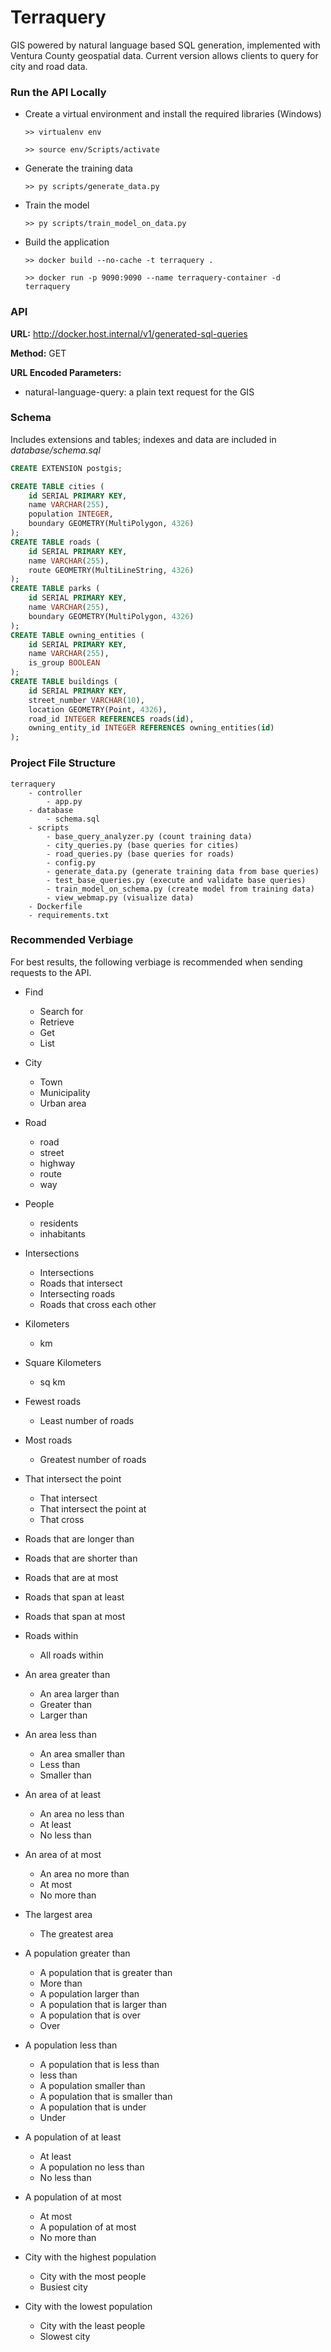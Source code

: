 # Terraquery

GIS powered by natural language based SQL generation, implemented with Ventura County geospatial data. Current version allows clients to query for city and road data.



### Run the API Locally

- Create a virtual environment and install the required libraries (Windows)

  ```
  >> virtualenv env
  
  >> source env/Scripts/activate
  ```

- Generate the training data

  ```
  >> py scripts/generate_data.py
  ```

- Train the model

  ```
  >> py scripts/train_model_on_data.py
  ```

- Build the application

  ```
  >> docker build --no-cache -t terraquery .
  
  >> docker run -p 9090:9090 --name terraquery-container -d terraquery
  ```



### API

**URL:** http://docker.host.internal/v1/generated-sql-queries

**Method:** GET

**URL Encoded Parameters:**

- natural-language-query: a plain text request for the GIS



### Schema

Includes extensions and tables; indexes and data are included in *database/schema.sql*

```sql
CREATE EXTENSION postgis;

CREATE TABLE cities (
    id SERIAL PRIMARY KEY,
    name VARCHAR(255),
    population INTEGER,
    boundary GEOMETRY(MultiPolygon, 4326)
);
CREATE TABLE roads (
    id SERIAL PRIMARY KEY,
    name VARCHAR(255),
    route GEOMETRY(MultiLineString, 4326)
);
CREATE TABLE parks (
    id SERIAL PRIMARY KEY,
    name VARCHAR(255),
    boundary GEOMETRY(MultiPolygon, 4326)
);
CREATE TABLE owning_entities (
    id SERIAL PRIMARY KEY,
    name VARCHAR(255),
    is_group BOOLEAN
);
CREATE TABLE buildings (
    id SERIAL PRIMARY KEY,
    street_number VARCHAR(10),
    location GEOMETRY(Point, 4326),
    road_id INTEGER REFERENCES roads(id),
    owning_entity_id INTEGER REFERENCES owning_entities(id)
);
```



### Project File Structure

```
terraquery
	- controller
		- app.py
	- database
		- schema.sql
	- scripts
		- base_query_analyzer.py (count training data)
		- city_queries.py (base queries for cities)
		- road_queries.py (base queries for roads)
		- config.py
		- generate_data.py (generate training data from base queries)
		- test_base_queries.py (execute and validate base queries)
		- train_model_on_schema.py (create model from training data)
		- view_webmap.py (visualize data)
	- Dockerfile
	- requirements.txt
```



### Recommended Verbiage

For best results, the following verbiage is recommended when sending requests to the API.

- Find
  - Search for
  - Retrieve
  - Get
  - List
- City
  - Town
  - Municipality
  - Urban area
- Road
  - road
  - street
  - highway
  - route
  - way
- People
  - residents
  - inhabitants
- Intersections
  - Intersections
  - Roads that intersect
  - Intersecting roads
  - Roads that cross each other
- Kilometers
  - km
- Square Kilometers
  - sq km

- Fewest roads
  - Least number of roads
- Most roads
  - Greatest number of roads
- That intersect the point
  - That intersect
  - That intersect the point at
  - That cross
- Roads that are longer than
- Roads that are shorter than
- Roads that are at most
- Roads that span at least
- Roads that span at most
- Roads within
  - All roads within
- An area greater than
  - An area larger than
  - Greater than
  - Larger than
- An area less than
  - An area smaller than
  - Less than
  - Smaller than
- An area of at least
  - An area no less than
  - At least
  - No less than
- An area of at most
  - An area no more than
  - At most
  - No more than
- The largest area
  - The greatest area
- A population greater than
  - A population that is greater than
  - More than
  - A population larger than
  - A population that is larger than
  - A population that is over
  - Over
- A population less than
  - A population that is less than
  - less than
  - A population smaller than
  - A population that is smaller than
  - A population that is under
  - Under
- A population of at least
  - At least
  - A population no less than
  - No less than
- A population of at most
  - At most
  - A population of at most
  - No more than
- City with the highest population
  - City with the most people
  - Busiest city
- City with the lowest population
  - City with the least people
  - Slowest city